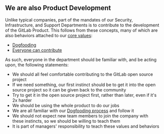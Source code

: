 ## We are also Product Development

Unlike typical companies, part of the mandates of our Security, Infrastructure, and Support Departments is to contribute to the development of the GitLab Product. This follows from these concepts, many of which are also behaviors attached to our [core values](/handbook/values/):

* [Dogfooding](/handbook/values/#dogfooding)
* [Everyone can contribute](/company/mission/#everyone-can-contribute)

As such, everyone in the department should be familiar with, and be acting upon, the following statements:

* We should all feel comfortable contributing to the GitLab open source project
* If we need something, our first instinct should be to get it into the open source project so it can be given back to the community
* Try to get it in the open source project first, rather than later, even if it's 2x harder
* We should be using the whole product to do our jobs
* We are all familiar with our [Dogfooding process](/direction/dogfooding/) and follow it
* We should not expect new team members to join the company with these instincts, so we should be willing to teach them
* It is part of managers' responsibility to teach these values and behaviors
